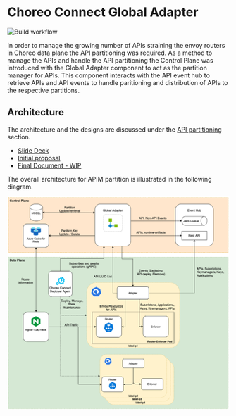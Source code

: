 # Choreo Connect Global Adapter
![Build workflow](https://github.com/wso2-enterprise/choreo-connect-global-adapter/actions/workflows/main.yml/badge.svg)

In order to manage the growing number of APIs straining the envoy routers in Choreo data plane the API partitioning was required. As a method to manage the APIs and handle the API partitioning the Control Plane was introduced with the Global Adapter component to act as the partition manager for APIs. This component interacts with the API event hub to retrieve APIs and API events to handle paritioning and distribution of APIs to the respective partitions. 

## Architecture 
The architecture and the designs are discussed under the [API partitioning](https://github.com/wso2-enterprise/choreo/wiki/Choreo-Architecture-Links) section.
  * [Slide Deck](https://docs.google.com/presentation/d/1atVgz6BjN2FP-O6hYjLKm1WBE0FFBXMRhBovtoZZCpA/edit#slide=id.ga8e32a3ae0_0_1071)
  * [Initial proposal](https://docs.google.com/document/d/1g3ijX4KNdJHw5L4ud_D3CpQ7osUKgG3bZI7QtT41HmU/edit?usp=sharing)
  * [Final Document - WIP](https://docs.google.com/document/d/1zKUjRiQ1PQVDWZYjK9ns4S6ncx4Bfhn8d3fGGgNueKM/edit?usp=sharing) 

The overall architecture for APIM partition is illustrated in the following diagram. 

![API Partitioning Architecture]( Architecture.png "API Partitioning Architecture")

